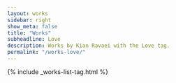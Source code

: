 ```yaml
---
layout: works
sidebar: right
show_meta: false
title: "Works"
subheadline: Love
description: Works by Kian Ravaei with the Love tag.
permalink: "/works-love/"
---
```


{% include _works-list-tag.html %}